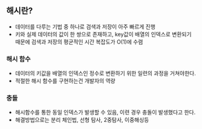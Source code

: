 ## 해시란?
- 데이터를 다루는 기법 중 하나로 검색과 저장이 아주 빠르게 진행
- 키와 실제 데이터의 값이 한 쌍으로 존재하고, key값이 배열의 인덱스로 변환되기 때문에 검색과 저장의 평균적인 시간 복잡도가 O(1)에 수렴

### 해시 함수
- 데이터의 키값을 배열의 인덱스인 정수로 변환하기 위한 일련의 과정을 거쳐야한다.
- 적절한 해시 함수를 구현하는건 개발자의 역량

### 충돌
- 해시함수를 통한 동일 인덱스가 발생할 수 있음, 이련 경우 충돌이 발생했다고 한다.
- 해결방법으로는 분리 체인법, 선형 탐사, 2중탐사, 이중해싱등
